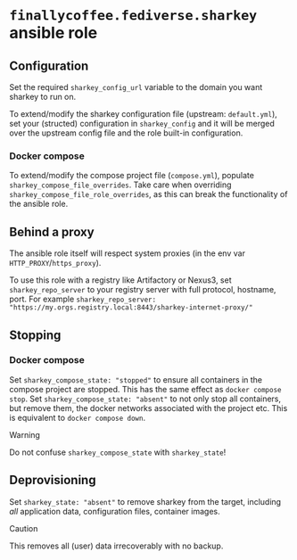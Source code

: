 # `finallycoffee.fediverse.sharkey` ansible role

## Configuration

Set the required `sharkey_config_url` variable to the domain you want sharkey to run on.

To extend/modify the sharkey configuration file (upstream: `default.yml`),
set your (structed) configuration in `sharkey_config` and it will be merged
over the upstream config file and the role built-in configuration.

### Docker compose

To extend/modify the compose project file (`compose.yml`), populate `sharkey_compose_file_overrides`.
Take care when overriding `sharkey_compose_file_role_overrides`, as this can
break the functionality of the ansible role.

## Behind a proxy

The ansible role itself will respect system proxies (in the env var `HTTP_PROXY`/`https_proxy`).

To use this role with a registry like Artifactory or Nexus3,
set `sharkey_repo_server` to your registry server with full
protocol, hostname, port. For example `sharkey_repo_server: "https://my.orgs.registry.local:8443/sharkey-internet-proxy/"`

## Stopping

### Docker compose

Set `sharkey_compose_state: "stopped"` to ensure all containers in the compose
project are stopped. This has the same effect as `docker compose stop`. Set
`sharkey_compose_state: "absent"` to not only stop all containers, but remove
them, the docker networks associated with the project etc. This is equivalent
to `docker compose down`.

> [!WARNING]
> Do not confuse `sharkey_compose_state` with `sharkey_state`!

## Deprovisioning

Set `sharkey_state: "absent"` to remove sharkey from the target, including
*all* application data, configuration files, container images.

> [!CAUTION]
> This removes all (user) data irrecoverably with no backup.
